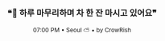 <div align="center">

<br>

<h3>❝🌆 하루 마무리하며 차 한 잔 마시고 있어요❞</h3>

<sub>07:00 PM • Seoul ⛅ • by CrowRish</sub>

<br>

</div>